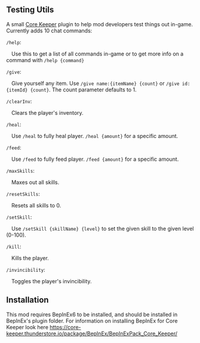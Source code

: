 ## Testing Utils

A small [Core Keeper](https://store.steampowered.com/app/1621690/Core_Keeper/) plugin to help mod developers test things out in-game. Currently adds 10 chat commands:

`/help`:

&emsp;Use this to get a list of all commands in-game or to get more info on a command with `/help {command}`

`/give`:

&emsp;Give yourself any item. Use `/give name:{itemName} {count}` or `/give id:{itemId} {count}`. The count parameter defaults to 1.

`/clearInv`:

&emsp;Clears the player's inventory.

`/heal`:

&emsp;Use `/heal` to fully heal player. `/heal {amount}` for a specific amount.

`/feed`:

&emsp;Use `/feed` to fully feed player. `/feed {amount}` for a specific amount.

`/maxSkills`:

&emsp;Maxes out all skills.

`/resetSkills`:

&emsp;Resets all skills to 0.

`/setSkill`:

&emsp;Use `/setSkill {skillName} {level}` to set the given skill to the given level (0-100).

`/kill`:

&emsp;Kills the player.

`/invincibility`:

&emsp;Toggles the player's invincibility.

## Installation

This mod requires BepInEx6 to be installed, and should be installed in BepInEx's plugin folder. 
For information on installing BepInEx for Core Keeper look here https://core-keeper.thunderstore.io/package/BepInEx/BepInExPack_Core_Keeper/
